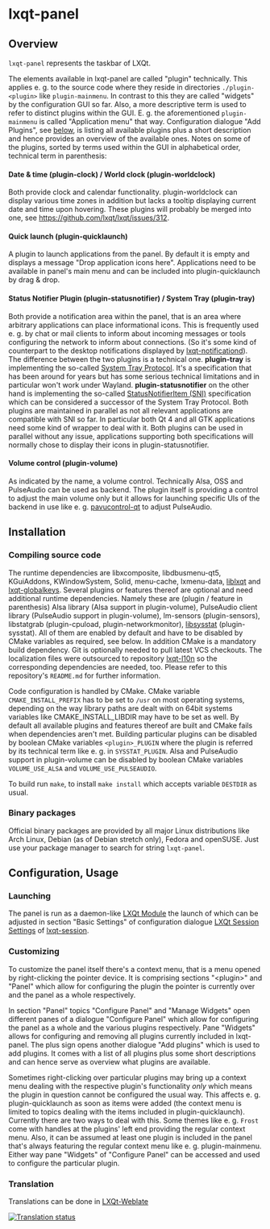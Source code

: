 # lxqt-panel

## Overview

`lxqt-panel` represents the taskbar of LXQt.

The elements available in lxqt-panel are called "plugin" technically. This applies e. g. to the source code where they reside in directories `./plugin-<plugin>` like `plugin-mainmenu`. In contrast to this they are called "widgets" by the configuration GUI so far. Also, a more descriptive term is used to refer to distinct plugins within the GUI. E. g. the aforementioned `plugin-mainmenu` is called "Application menu" that way.
Configuration dialogue "Add Plugins", see [below](https://github.com/lxqt/lxqt-panel#customizing), is listing all available plugins plus a short description and hence provides an overview of the available ones.
Notes on some of the plugins, sorted by terms used within the GUI in alphabetical order, technical term in parenthesis:

#### Date & time (plugin-clock) / World clock (plugin-worldclock)

Both provide clock and calendar functionality. plugin-worldclock can display various time zones in addition but lacks a tooltip displaying current date and time upon hovering.
These plugins will probably be merged into one, see https://github.com/lxqt/lxqt/issues/312.

#### Quick launch (plugin-quicklaunch)

A plugin to launch applications from the panel. By default it is empty and displays a message "Drop application icons here". Applications need to be available in panel's main menu and can be included into plugin-quicklaunch by drag & drop.

#### Status Notifier Plugin (plugin-statusnotifier) / System Tray (plugin-tray)

Both provide a notification area within the panel, that is an area where arbitrary applications can place informational icons. This is frequently used e. g. by chat or mail clients to inform about incoming messages or tools configuring the network to inform about connections. (So it's some kind of counterpart to the desktop notifications displayed by [lxqt-notificationd](https://github.com/lxqt/lxqt-notificationd)).
The difference between the two plugins is a technical one. **plugin-tray** is implementing the so-called [System Tray Protocol](https://www.freedesktop.org/wiki/Specifications/systemtray-spec). It's a specification that has been around for years but has some serious technical limitations and in particular won't work under Wayland. **plugin-statusnotifier** on the other hand is implementing the so-called [StatusNotifierItem (SNI)](https://www.freedesktop.org/wiki/Specifications/StatusNotifierItem) specification which can be considered a successor of the System Tray Protocol.
Both plugins are maintained in parallel as not all relevant applications are compatible with SNI so far. In particular both Qt 4 and all GTK applications need some kind of wrapper to deal with it. Both plugins can be used in parallel without any issue, applications supporting both specifications will normally chose to display their icons in plugin-statusnotifier.

#### Volume control (plugin-volume)

As indicated by the name, a volume control. Technically Alsa, OSS and PulseAudio can be used as backend. The plugin itself is providing a control to adjust the main volume only but it allows for launching specific UIs of the backend in use like e. g. [pavucontrol-qt](https://github.com/lxqt/pavucontrol-qt) to adjust PulseAudio.

## Installation

### Compiling source code

The runtime dependencies are libxcomposite, libdbusmenu-qt5, KGuiAddons, KWindowSystem, Solid, menu-cache, lxmenu-data, [liblxqt](https://github.com/lxqt/liblxqt) and [lxqt-globalkeys](https://github.com/lxqt/lxqt-globalkeys).
Several plugins or features thereof are optional and need additional runtime dependencies. Namely these are (plugin / feature in parenthesis) Alsa library (Alsa support in plugin-volume), PulseAudio client library (PulseAudio support in plugin-volume), lm-sensors (plugin-sensors), libstatgrab (plugin-cpuload, plugin-networkmonitor), [libsysstat](https://github.com/lxqt/libsysstat) (plugin-sysstat). All of them are enabled by default and have to be disabled by CMake variables as required, see below.
In addition CMake is a mandatory build dependency. Git is optionally needed to pull latest VCS checkouts. The localization files were outsourced to repository [lxqt-l10n](https://github.com/lxqt/lxqt-l10n) so the corresponding dependencies are needed, too. Please refer to this repository's `README.md` for further information.

Code configuration is handled by CMake. CMake variable `CMAKE_INSTALL_PREFIX` has to be set to `/usr` on most operating systems, depending on the way library paths are dealt with on 64bit systems variables like CMAKE_INSTALL_LIBDIR may have to be set as well.
By default all available plugins and features thereof are built and CMake fails when dependencies aren't met. Building particular plugins can be disabled by boolean CMake variables `<plugin>_PLUGIN` where the plugin is referred by its technical term like e. g. in `SYSSTAT_PLUGIN`. Alsa and PulseAudio support in plugin-volume can be disabled by boolean CMake variables `VOLUME_USE_ALSA` and `VOLUME_USE_PULSEAUDIO`.

To build run `make`, to install `make install` which accepts variable `DESTDIR` as usual.

### Binary packages

Official binary packages are provided by all major Linux distributions like Arch Linux, Debian (as of Debian stretch only), Fedora and openSUSE. Just use your package manager to search for string `lxqt-panel`.

## Configuration, Usage

### Launching

The panel is run as a daemon-like [LXQt Module](https://github.com/lxqt/lxqt-session#lxqt-modules) the launch of which can be adjusted in section "Basic Settings" of configuration dialogue [LXQt Session Settings](https://github.com/lx/lxqt-session#lxqt-session-settings) of [lxqt-session](https://github.com/lxqt/lxqt-session).

### Customizing

To customize the panel itself there's a context menu, that is a menu opened by right-clicking the pointer device. It is comprising sections "\<plugin\>" and "Panel" which allow for configuring the plugin the pointer is currently over and the panel as a whole respectively.

In section "Panel" topics "Configure Panel" and "Manage Widgets" open different panes of a dialogue "Configure Panel" which allow for configuring the panel as a whole and the various plugins respectively.
Pane "Widgets" allows for configuring and removing all plugins currently included in lxqt-panel. The plus sign opens another dialogue "Add plugins" which is used to add plugins. It comes with a list of all plugins plus some short descriptions and can hence serve as overview what plugins are available.

Sometimes right-clicking over particular plugins may bring up a context menu dealing with the respective plugin's functionality *only* which means the plugin in question cannot be configured the usual way. This affects e. g. plugin-quicklaunch as soon as items were added (the context menu is limited to topics dealing with the items included in plugin-quicklaunch).
Currently there are two ways to deal with this. Some themes like e. g. `Frost` come with handles at the plugins' left end providing the regular context menu. Also, it can be assumed at least one plugin is included in the panel that's always featuring the regular context menu like e. g. plugin-mainmenu. Either way pane "Widgets" of "Configure Panel" can be accessed and used to configure the particular plugin.

### Translation

Translations can be done in [LXQt-Weblate](https://translate.lxqt-project.org/projects/lxqt-panel/)

<a href="https://translate.lxqt-project.org/projects/lxqt-panel/">
<img src="https://translate.lxqt-project.org/widgets/lxqt-panel/-/panel/multi-auto.svg" alt="Translation status" />
</a>


